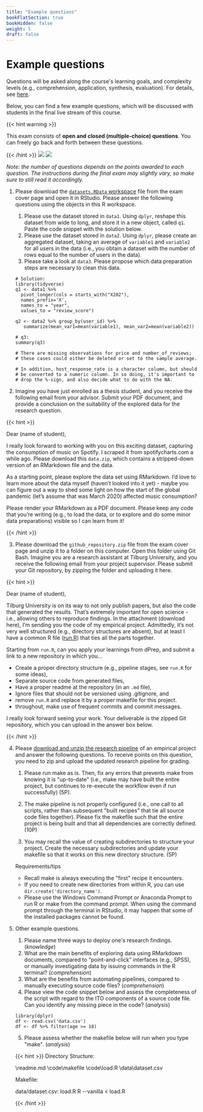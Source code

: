 ```yaml
---
title: "Example questions"
bookFlatSection: true
bookHidden: false
weight: 5
draft: false
---
```


# Example questions

Questions will be asked along the course's learning goals, and complexity levels (e.g., comprehension, application, synthesis, evaluation). For details, see [here](../exam#content).

Below, you can find a few example questions, which will be discussed with students in the final live stream of this course.

{{< hint warning >}}

This exam consists of __open and closed (multiple-choice) questions__. You can freely go back and forth between these questions.

{{< /hint >}}
![](../dprep_part1.png)
![](../dprep_part2.png)

*Note: the number of questions depends on the points awarded to each question. The instructions during the final exam may slightly vary, so make sure to still read it accordingly.*

1. Please download the [`datasets.RData` workspace](../datasets.RData) file from the exam cover page and open it in RStudio. Please answer the following questions using the objects in this R workspace.
    1. Please use the dataset stored in `data1`. Using `dplyr`, reshape this dataset from wide to long, and store it in a new object, called `q1`. Paste the code snippet with the solution below.
    2. Please use the dataset stored in `data2`. Using `dplyr`, please create an aggregated dataset, taking an average of `variable1` and `variable2` for all users in the data (i.e., you obtain a dataset with the number of rows equal to the number of users in the data).
    3. Please take a look at `data3`. Please propose which data preparation steps are necessary to clean this data.
    ```
    # Solution:
    library(tidyverse)
    q1 <- data1 %>%
      pivot_longer(cols = starts_with("X202"),
      names_prefix='X', 
      names_to = "year", 
      values_to = "review_score")
    
    q2 <- data2 %>% group_by(user_id) %>% 
       summarize(mean_var1=mean(variable1), mean_var2=mean(variable2))

    # q3:
    summary(q3)

    # There are missing observations for price and number_of_reviews;
    # these cases could either be deleted or set to the sample average.

    # In addition, host_response_rate is a character column, but should
    # be converted to a numeric column. In so doing, it's important to 
    # drop the %-sign, and also decide what to do with the NA.
    ```

2. Imagine you have just enrolled as a thesis student, and you receive the following email from your advisor. Submit your PDF document, and provide a conclusion on the suitability of the explored data for the research question.

{{< hint >}}

Dear (name of student),

I really look forward to working with you on this exciting dataset, capturing the consumption of music on Spotify. I scraped it from spotifycharts.com a while ago. Please download this `data.zip`, which contains a stripped-down version of an RMarkdown file and the data. 

As a starting point, please explore the data set using RMarkdown. I’d love to learn more about the data myself (haven’t looked into it yet) - maybe you can figure out a way to shed some light on how the start of the global pandemic (let’s assume that was March 2020) affected music consumption?

Please render your RMarkdown as a PDF document. Please keep any code that you’re writing (e.g., to load the data, or to explore and do some minor data preparations) visible so I can learn from it!

{{< /hint >}}

3. Please download the `github_repository.zip` file from the exam cover page and unzip it to a folder on this computer. Open this folder using Git Bash. Imagine you are a research assistant at Tilburg University, and you receive the following email from your project supervisor. Please submit your Git repository, by zipping the folder and uploading it here. 

{{< hint >}}

Dear (name of student),

Tilburg University is on its way to not only publish papers, but also the code that generated the results. That’s extremely important for open science - i.e., allowing others to reproduce findings. In the attachment (download here), I’m sending you the code of my empirical project. Admittedly, it’s not very well structured (e.g., directory structures are absent), but at least I have a common R file ([run.R](https://github.com/hannesdatta/course-dprep/blob/master/content/docs/modules/week5/tutorial/run_antwerp.R)) that ties all the parts together.

Starting from `run.R`, can you apply your learnings from dPrep, and submit a link to a new repository in which you...

- Create a proper directory structure (e.g., pipeline stages, see `run.R` for some ideas),
- Separate source code from generated files,
- Have a proper readme at the repository (in an `.md` file),
- Ignore files that should not be versioned using .gitignore, and
- remove `run.R` and replace it by a proper makefile for this project.
- throughout, make use of frequent commits and commit messages.

I really look forward seeing your work. Your deliverable is the zipped Git repository, which you can upload in the answer box below.

{{< /hint >}}

4. Please [download and unzip the research pipeline](practice_workflow.zip) of an empirical project and answer the following questions. To receive points on this question, you need to zip and upload the updated research pipeline for grading. 

      1) Please run make as is. Then, fix any errors that prevents make from knowing it is "up-to-date" (i.e., make may have built the entire project, but continues to re-execute the workflow even if run successfully) (5P).

      2) The make pipeline is not properly configured (i.e., one call to all scripts, rather than subsequent "built recipes" that tie all source code files together). Please fix the makefile such that the entire project is being built and that all dependencies are correctly defined. (10P)

      3) You may recall the value of creating subdirectories to structure your project. Create the necessary subdirectories and update your makefile so that it works on this new directory structure. (5P)

      Requirements/tips
      - Recall make is always executing the "first" recipe it encounters.
      - If you need to create new directories from within R, you can use `dir.create('directory_name')`.
      - Please use the Windows Command Prompt or Anaconda Prompt to run R or make from the command prompt. When using the command prompt through the terminal in RStudio, it may happen that some of the installed packages cannot be found.


4. Other example questions.
      1. Please name three ways to deploy one's research findings. (*knowledge*)
      2. What are the main benefits of exploring data using RMarkdown documents, compared to “point-and-click” interfaces (e.g., SPSS), or manually investigating data by issuing commands in the R terminal? (*comprehension*)
      3. What are the benefits from automating pipelines, compared to manually executing source code files? (*comprehension*)
      4. Please view the code snippet below and assess the completeness of the script with regard to the ITO components of a source code file. Can you identify any missing piece in the code? (*analysis*)

      ```
      library(dplyr)
      df <- read.csv('data.csv')
      df <- df %>% filter(age >= 18)
      ```

      5. Please assess whether the makefile below will run when you type "make". (*analysis*)

      {{< hint >}}
      Directory Structure:
      
      \readme.md
      \code\makefile
      \code\load.R
      \data\dataset.csv
     
      Makefile:
      
      data/dataset.csv: load.R
            R --vanilla < load.R
      
      {{< /hint >}}
      